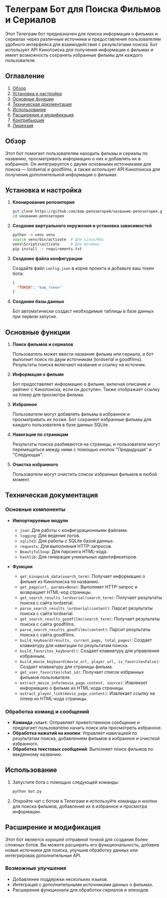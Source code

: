 # Телеграм Бот для Поиска Фильмов и Сериалов

Этот Телеграм бот предназначен для поиска информации о фильмах и сериалах через различные источники и предоставления пользователям удобного интерфейса для взаимодействия с результатами поиска. Бот использует API Кинопоиска для получения информации о фильмах и имеет возможность сохранять избранные фильмы для каждого пользователя.

## Оглавление

1. [Обзор](#обзор)
2. [Установка и настройка](#установка-и-настройка)
3. [Основные функции](#основные-функции)
4. [Техническая документация](#техническая-документация)
5. [Использование](#использование)
6. [Расширение и модификация](#расширение-и-модификация)
7. [Контрибьюция](#контрибьюция)
8. [Лицензия](#лицензия)

## Обзор

Этот бот помогает пользователям находить фильмы и сериалы по названию, просматривать информацию о них и добавлять их в избранное. Он интегрируется с двумя основными источниками для поиска — lordserial и goodfilms, а также использует API Кинопоиска для получения дополнительной информации о фильмах.

## Установка и настройка

1. **Клонирование репозитория**

   ```bash
   git clone https://github.com/ваш-репозиторий/название-репозитория.git
   cd название-репозитория
   ```

2. **Создание виртуального окружения и установка зависимостей**

   ```bash
   python -m venv venv
   source venv/bin/activate  # Для Linux/Mac
   venv\Scripts\activate     # Для Windows
   pip install -r requirements.txt
   ```

3. **Создание файла конфигурации**

   Создайте файл `config.json` в корне проекта и добавьте ваш токен бота:

   ```json
   {
     "TOKEN": "ваш_токен"
   }
   ```

4. **Создание базы данных**

   Бот автоматически создаст необходимые таблицы в базе данных при первом запуске.

## Основные функции

1. **Поиск фильмов и сериалов**
   
   Пользователь может ввести название фильма или сериала, и бот выполнит поиск по двум источникам (lordserial и goodfilms). Результаты поиска включают название и ссылку на источник.

2. **Информация о фильме**

   Бот предоставляет информацию о фильме, включая описание и рейтинг с Кинопоиска, если он доступен. Также отображает ссылку на плеер для просмотра фильма.

3. **Избранное**

   Пользователи могут добавлять фильмы в избранное и просматривать их позже. Бот сохраняет избранные фильмы для каждого пользователя в базе данных SQLite.

4. **Навигация по страницам**

   Результаты поиска разбиваются на страницы, и пользователи могут перемещаться между ними с помощью кнопок "Предыдущая" и "Следующая".

5. **Очистка избранного**

   Пользователи могут очистить список избранных фильмов в любой момент.

## Техническая документация

### Основные компоненты

- **Импортируемые модули**
  - `json`: Для работы с конфигурационными файлами.
  - `logging`: Для ведения логов.
  - `sqlite3`: Для работы с SQLite базой данных.
  - `requests`: Для выполнения HTTP-запросов.
  - `BeautifulSoup`: Для парсинга HTML-кода.
  - `hashlib`: Для генерации уникальных идентификаторов.

- **Функции**
  - `get_kinopoisk_data(search_term)`: Получает информацию о фильме из Кинопоиска по названию.
  - `get_page(url, params=None)`: Выполняет HTTP-запрос и возвращает HTML-код страницы.
  - `get_search_results_lordserial(search_term)`: Получает результаты поиска с сайта lordserial.
  - `parse_search_results_lordserial(content)`: Парсит результаты поиска с сайта lordserial.
  - `get_search_results_goodfilms(search_term)`: Получает результаты поиска с сайта goodfilms.
  - `parse_search_results_goodfilms(content)`: Парсит результаты поиска с сайта goodfilms.
  - `build_keyboard(results, current_page, total_pages)`: Создает клавиатуру для навигации по результатам поиска.
  - `build_favorites_keyboard()`: Создает клавиатуру для управления избранным.
  - `build_movie_keyboard(movie_url, player_url, is_favorite=False)`: Создает клавиатуру для страницы фильма.
  - `get_user_favorites(chat_id)`: Получает список избранных фильмов пользователя.
  - `extract_movie_info(movie_page_content, source)`: Извлекает информацию о фильме из HTML-кода страницы.
  - `extract_player_link(movie_page_content)`: Извлекает ссылку на плеер из HTML-кода страницы.

### Обработка команд и сообщений

- **Команда `/start`**: Отправляет приветственное сообщение и предлагает пользователю начать поиск или просмотреть избранное.
- **Обработка нажатий на кнопки**: Управляет навигацией по результатам поиска, добавлением фильмов в избранное и очисткой избранного.
- **Обработка текстовых сообщений**: Выполняет поиск фильмов по введенному названию.

## Использование

1. Запустите бота с помощью следующей команды:

   ```bash
   python bot.py
   ```

2. Откройте чат с ботом в Телеграм и используйте команды и кнопки для поиска фильмов, добавления их в избранное и просмотра информации.

## Расширение и модификация

Этот бот является хорошей отправной точкой для создания более сложных ботов. Вы можете расширить его функциональность, добавив новые источники для поиска, улучшив обработку данных или интегрировав дополнительные API.

### Возможные улучшения

- Добавление поддержки нескольких языков.
- Интеграция с дополнительными источниками данных о фильмах.
- Расширение функционала для обработки сериалов и эпизодов.
